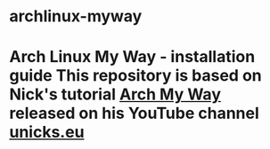 # archlinux-myway
# Arch Linux My Way - installation guide This repository is based on Nick's tutorial [Arch My Way](https://youtu.be/oT7gs2CmsnQ) released on his YouTube channel [unicks.eu](https://www.youtube.com/channel/UCnZIn_CYjz0ErPs1ktH-2lQ/playlists)
